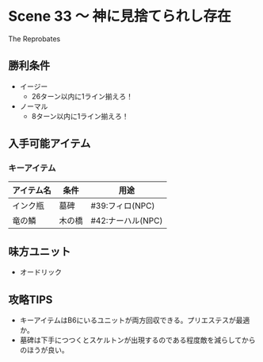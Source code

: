 # Scene 33 ～ 神に見捨てられし存在  

The Reprobates

## 勝利条件 

- イージー
  - 26ターン以内に1ライン揃えろ！
- ノーマル
  - 8ターン以内に1ライン揃えろ！

## 入手可能アイテム 

### キーアイテム

|アイテム名|条件|用途|
|---|---|---|
|インク瓶|墓碑|#39:フィロ(NPC)|
|竜の鱗|木の橋|#42:ナーハル(NPC)|

## 味方ユニット 

- オードリック

## 攻略TIPS 

- キーアイテムはB6にいるユニットが両方回収できる。プリエステスが最適か。
- 墓碑は下手につつくとスケルトンが出現するのである程度敵を減らしてからのほうが良い。

